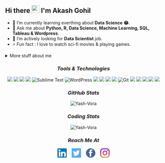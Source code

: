 <!---
akashgohil/akashgohil is a ✨ special ✨ repository because its `README.md` (this file) appears on your GitHub profile.
-->


## Hi there <img src="https://user-images.githubusercontent.com/1303154/88677602-1635ba80-d120-11ea-84d8-d263ba5fc3c0.gif" height=25 width=25> I'm Akash Gohil

  - 🌱 I’m currently learning everthing about<b> Data Science 😂</b>.
  - 💬 Ask me about <b>Python, R, Data Science, Machine Learning, SQL, Tableau & Wordpress</b>.
  - 🤔 I’m actively looking for <b>Data Scientist</b> job.
  - ⚡ Fun fact : I love to watch sci-fi movies & playing games.

<!-- More details about me -->
<details>
  <summary>More stuff about me</summary>
    
    Observe, Analyse, Optimise.

    I love Data Science and every day I am learning to apply the principles of Data Science, Analytics & Business Intelligence in solving problems for research.
    I have been learning to solve problems in Data cleaning, Data preprocessing, EDA, using the tools and methods of Data Science and Analytics.

    Academically, I'm a sound person with good knowledge of Algorithms and Data Structures. I also worked with WordPress having good knowledge of SEO.
  If you want to check my work then just visit my repository.<br>
    If you want to know more about me then just visit my linkedin profile.
</details>

<!-- Tools & Technologies -->
<h3 align="center"><i>Tools & Technologies</i></h3>
<p align="center">
  <!-- Link for badges - https://github.com/alexandresanlim/Badges4-README.md-Profile#-languages-  -->
  <!--  Python Badge  -->
  <img src="https://img.shields.io/badge/Python-FFD43B?style=for-the-badge&logo=python&logoColor=darkgreen">
  <!--  R Badge  -->
  <img src="https://img.shields.io/badge/R-276DC3?style=for-the-badge&logo=r&logoColor=white">
  <!-- HTML Badge   -->
  <img src="https://img.shields.io/badge/html5-%23E34F26.svg?style=for-the-badge&logo=html5&logoColor=white">
  <!--  CSS Badge  -->
  <img src="https://img.shields.io/badge/CSS-239120?&style=for-the-badge&logo=css3&logoColor=white">
  <!--  Sublime Badge  -->
  <img alt="Sublime Text" src="https://img.shields.io/badge/sublime_text-%23575757.svg?style=for-the-badge&logo=sublime-text&logoColor=important"/>
  <!--  Wordpress Badge  -->
  <img alt="WordPress" src="https://img.shields.io/badge/WordPress-%23117AC9.svg?style=for-the-badge&logo=WordPress&logoColor=white"/>
  <!--  PyCharm Badge  -->
  <img src="https://img.shields.io/badge/pycharm-143?style=for-the-badge&logo=pycharm&logoColor=black&color=black&labelColor=green">
  <!--  Colab Badge  -->
  <img src="https://img.shields.io/badge/Colab-F9AB00?style=for-the-badge&logo=googlecolab&color=525252">
  <!--  Anaconda Badge  -->
  <img src="https://img.shields.io/badge/conda-342B029.svg?&style=for-the-badge&logo=anaconda&logoColor=white">
  <!--  Jupyter Badge  -->
  <img src="https://img.shields.io/badge/Jupyter-F37626.svg?&style=for-the-badge&logo=Jupyter&logoColor=white">
  <!--  Git Badge  -->
  <img alt="Git" src="https://img.shields.io/badge/git-%23F05033.svg?style=for-the-badge&logo=git&logoColor=white"/>
  <!--  MYSQL Badge  -->
  <img src="https://img.shields.io/badge/MySQL-00000F?style=for-the-badge&logo=mysql&logoColor=white"> 
  <!--  Pandas Badge  -->
  <img src="https://img.shields.io/badge/Pandas-2C2D72?style=for-the-badge&logo=pandas&logoColor=white"> 
  <!--  Numpy Badge  -->
  <img src="https://img.shields.io/badge/Numpy-777BB4?style=for-the-badge&logo=numpy&logoColor=white"> 
  <!--  Scikit Learn Badge  -->
  <img src="https://img.shields.io/badge/scikit_learn-F7931E?style=for-the-badge&logo=scikit-learn&logoColor=white"> 
  <!--  Power BI Badge  -->
  <img src="https://img.shields.io/badge/PowerBI-F2C811?style=for-the-badge&logo=Power%20BI&logoColor=white"> 

  
   
</p>

<!-- My GitHub Stats -->
<h3 align="center"><i>GitHub Stats</i></h3>
<p align="center">
  <img src="https://github-readme-stats.vercel.app/api?username=akashgohil&show_icons=true&theme=chartreuse-dark&hide_border=true" alt="Yash-Vora"> 
</p>

<!-- My Coding Stats -->
<h3 align="center"><i>Coding Stats</i></h3>
<p align="center">
  <img src="https://github-readme-stats.vercel.app/api/top-langs/?username=akashgohil&langs_count=10&theme=chartreuse-dark&hide_border=true" alt="Yash-Vora">
</p>

<!--  Reach me using following platform  -->
<h3 align="center"><i>Reach Me At</i></h3>
<p align= "center">
  <!--  Linkedin Link  -->
  <a href="https://www.linkedin.com/in/akash-gohil/" target="_blank"><img src="/Images/linkedin.png" height=30 width=30></a>
  &nbsp;&nbsp;
  <!--  Twitter Link  -->
  <a href="https://twitter.com/gohilakash1442" target="_blank"><img src="/Images/twitter.png" height=30 width=30></a>
  &nbsp;&nbsp;
  <!--  Facebook Link  -->
  <a href="https://www.facebook.com/akash.gohil.37/" target="_blank"><img src="/Images/facebook.png" height=30 width=30></a>
  &nbsp;&nbsp;
  <!--  Instagram Link  -->
  <a href="https://www.instagram.com/aakash.gohil__/" target="_blank"><img src="/Images/instagram.png" height=30 width=30></a>
</p>

